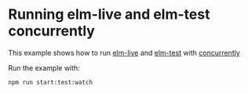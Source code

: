 # Running elm-live and elm-test concurrently

This example shows how to run [elm-live](https://github.com/tomekwi/elm-live) and [elm-test](https://github.com/rtfeldman/node-test-runner) with [concurrently](https://www.npmjs.com/package/concurrently)

Run the example with:

```bash
npm run start:test:watch
```